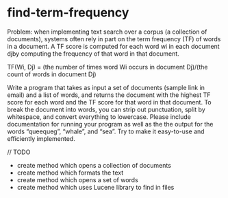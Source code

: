 # find-term-frequency

Problem: when implementing text search over a corpus (a collection of
documents), systems often rely in part on the term frequency (TF) of words
in a document. A TF score is computed for each word wi in each document
djby computing the frequency of that word in that document.

TF(Wi, Dj) = (the number of times word Wi occurs in document Dj)/(the count of words in document Dj)

Write a program that takes as input a set of documents (sample link in
email) and a list of words, and returns the document with the highest TF
score for each word and the TF score for that word in that document. To
break the document into words, you can strip out punctuation, split by
whitespace, and convert everything to lowercase. Please include
documentation for running your program as well as the the output for the
words “queequeg”, “whale”, and “sea”. Try to make it easy-to-use and
efficiently implemented.

// TODO
- create method which opens a collection of documents
- create method which formats the text
- create method which opens a set of words
- create method which uses Lucene library to find in files
